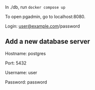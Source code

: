In ./db, run `docker compose up`

To open pgadmin, go to localhost:8080. 

Login: user@example.com/password

## Add a new database server 

Hostname: postgres

Port: 5432

Username: user

Password: password